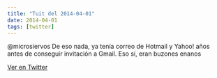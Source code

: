 ```yaml
---
title: "Tuit del 2014-04-01"
date: 2014-04-01
tags: [twitter]
---
```


@microsiervos De eso nada, ya tenía correo de Hotmail y Yahoo! años antes de conseguir invitación a Gmail. Eso sí, eran buzones enanos



[Ver en Twitter](https://twitter.com/i/web/status/451105925265633280)

